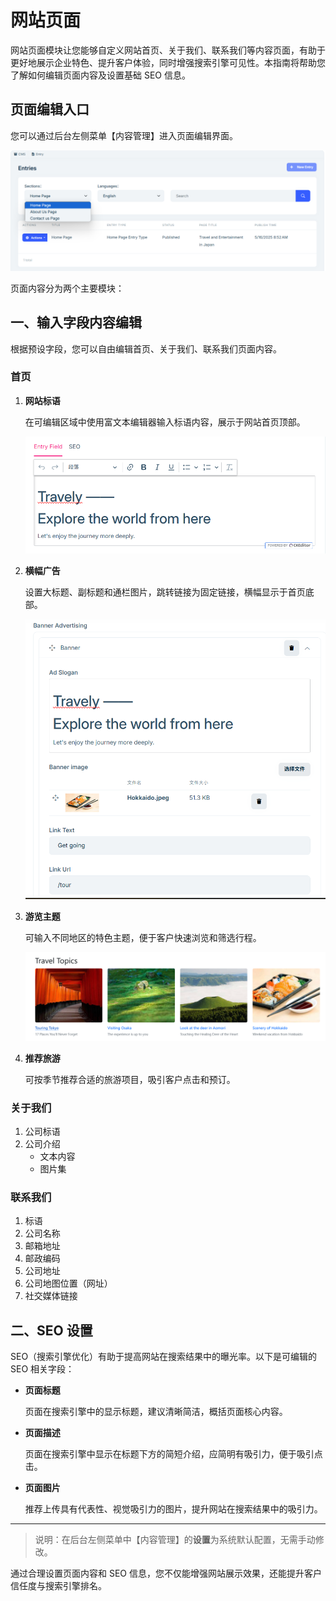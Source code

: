 # 网站页面

网站页面模块让您能够自定义网站首页、关于我们、联系我们等内容页面，有助于更好地展示企业特色、提升客户体验，同时增强搜索引擎可见性。本指南将帮助您了解如何编辑页面内容及设置基础 SEO 信息。

## 页面编辑入口

您可以通过后台左侧菜单【内容管理】进入页面编辑界面。

![选择页面](images/Change-Page.jpg)

页面内容分为两个主要模块：

## 一、输入字段内容编辑

根据预设字段，您可以自由编辑首页、关于我们、联系我们页面内容。

### 首页

1. **网站标语**

   在可编辑区域中使用富文本编辑器输入标语内容，展示于网站首页顶部。

   ![网站标语](images/Slogan.jpg)

2. **横幅广告**

    设置大标题、副标题和通栏图片，跳转链接为固定链接，横幅显示于首页底部。

   ![横幅广告](images/Banner.jpg)

3. **游览主题**

    可输入不同地区的特色主题，便于客户快速浏览和筛选行程。

    ![游览主题](images/Topics.jpg)

4. **推荐旅游**

    可按季节推荐合适的旅游项目，吸引客户点击和预订。

### 关于我们

1. 公司标语
2. 公司介绍
   - 文本内容
   - 图片集

### 联系我们

1. 标语
2. 公司名称
3. 邮箱地址
4. 邮政编码
5. 公司地址
6. 公司地图位置（网址）
7. 社交媒体链接

## 二、SEO 设置

SEO（搜索引擎优化）有助于提高网站在搜索结果中的曝光率。以下是可编辑的 SEO 相关字段：

- **页面标题**

    页面在搜索引擎中的显示标题，建议清晰简洁，概括页面核心内容。

- **页面描述**

    页面在搜索引擎中显示在标题下方的简短介绍，应简明有吸引力，便于吸引点击。

- **页面图片**

    推荐上传具有代表性、视觉吸引力的图片，提升网站在搜索结果中的吸引力。

---

> 说明：在后台左侧菜单中【内容管理】的**设置**为系统默认配置，无需手动修改。

通过合理设置页面内容和 SEO 信息，您不仅能增强网站展示效果，还能提升客户信任度与搜索引擎排名。
